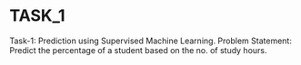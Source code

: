 # TASK_1
Task-1: Prediction using Supervised Machine Learning. Problem Statement: Predict the percentage of a student based on the no. of study hours.
